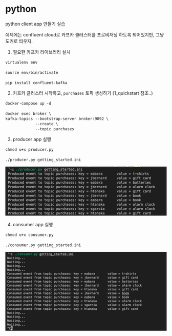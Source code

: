 python
======
python client app 만들기 실습

예제에는 confluent cloud로 카프카 클러스터를 프로비저닝 하도록 되어있지만, 그냥 도커로 띄우자.

1) 필요한 카프카 라이브러리 설치
```
virtualenv env

source env/bin/activate

pip install confluent-kafka
```

2) 카프카 클러스터 시작하고, `purchases` 토픽 생성하기 (1_quickstart 참조..)
```
docker-compose up -d 

docker exec broker \
kafka-topics --bootstrap-server broker:9092 \
             --create \
             --topic purchases
```

3) producer app 실행
```
chmod u+x producer.py

./producer.py getting_started.ini
```
![producer](../image/12_python_producer.png)

4) consumer app 실행
```
chmod u+x consumer.py

./consumer.py getting_started.ini
```
![consumer](../image/12_python_consumer.png)